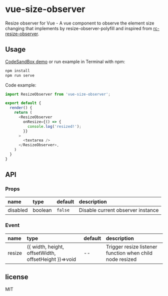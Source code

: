 # vue-size-observer

Resize observer for Vue - A vue component to observe the element size changing that implements by resize-observer-polyfill and inspired from [rc-resize-observer](https://www.npmjs.com/package/rc-resize-observer).


## Usage
[CodeSandBox demo](https://codesandbox.io/s/vue-resize-observer-vzk4g) or run example in Terminal with npm:

```bash
npm install
npm run serve
```

Code example:
```js
import ResizeObserver from 'vue-size-observer';

export default {
  render() {
    return (
      <ResizeObserver
        onResize={() => {
          console.log('resized!');
        }}
      >
        <textarea />
      </ResizeObserver>,
    )
  }
}
```

## API

### Props
|name|type|default|description|
|:-|:-|:-|:-|
|disabled|boolean|`false`|Disable current observer instance|

### Event
|name|type|default|description|
|:-|:-|:-|:-|
|resize|({ width, height, offsetWidth, offsetHeight })=>void|\--|Trigger resize listener function when child node resized|

## license
MIT